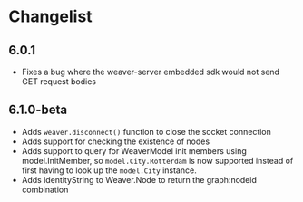 # Changelist

## 6.0.1
- Fixes a bug where the weaver-server embedded sdk would not send GET request
  bodies

## 6.1.0-beta
- Adds `weaver.disconnect()` function to close the socket connection
- Adds support for checking the existence of nodes
- Adds support to query for WeaverModel init members using model.InitMember, so
  `model.City.Rotterdam` is now supported instead of first having to look up the
  `model.City` instance.
- Adds identityString to Weaver.Node to return the graph:nodeid combination
